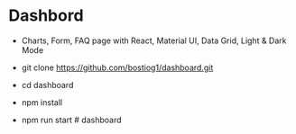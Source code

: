 # Dashbord
- Charts, Form, FAQ page with React, Material UI, Data Grid, Light & Dark Mode

- git clone https://github.com/bostiog1/dashboard.git
- cd dashboard
- npm install
- npm run start
#   d a s h b o a r d  
 